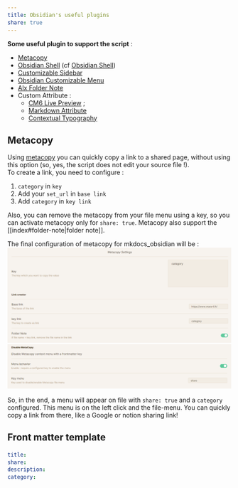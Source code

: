 ```yaml
---
title: Obsidian's useful plugins
share: true
---
```


**Some useful plugin to support the script** : 
- [Metacopy](https://github.com/Mara-Li/obsidian-metacopy)
- [Obsidian Shell](https://github.com/Taitava/obsidian-shellcommands) (cf [Obsidian Shell](#obsidian-shell-configuration))
- [Customizable Sidebar](https://github.com/phibr0/obsidian-customizable-sidebar)    
- [Obsidian Customizable Menu](https://github.com/kzhovn/obsidian-customizable-menu)
- [Alx Folder Note](https://github.com/aidenlx/alx-folder-note)
- Custom Attribute :
	- [CM6 Live Preview](https://github.com/nothingislost/obsidian-cm6-attributes) ; 
	- [Markdown Attribute](https://github.com/valentine195/obsidian-markdown-attributes)
	- [Contextual Typography](https://github.com/mgmeyers/obsidian-contextual-typography) 

## Metacopy
Using [metacopy](https://github.com/Mara-Li/obsidian-metacopy) you can quickly copy a link to a shared page, without using this option (so, yes, the script does not edit your source file !).   
To create a link, you need to configure :  
 1. `category` in `key`  
 2. Add your `set_url` in `base link`  
 3. Add `category` in `key link`  
  
Also, you can remove the metacopy from your file menu using a key, so you can activate metacopy only for `share: true`. Metacopy also support the [[index#folder-note|folder note]].

The final configuration of metacopy for mkdocs_obsidian will be :  
![](../assets/img/metacopy3.png)  
![](../assets/img/metacopy2.png)  
  
So, in the end, a menu will appear on file with `share: true` and a `category` configured. This menu is on the left click and the file-menu. You can quickly copy a link from there, like a Google or notion sharing link!  

## Front matter template

```yml
title:  
share: 
description:  
category:
```

